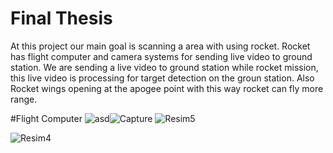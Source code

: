 # Final Thesis

At this project our main goal is scanning a area with using rocket.
Rocket has flight computer and camera systems for sending live video to ground station.
We are sending a live video to ground station while rocket mission, this live video is processing for target detection on the groun station.
Also Rocket wings opening at the apogee point with this way rocket can fly more range.

#Flight Computer
![asd](https://user-images.githubusercontent.com/63429097/215757415-89878380-eb3c-44a3-b864-a94a323a7db9.PNG)![Capture](https://user-images.githubusercontent.com/63429097/215757433-61692a19-bc38-407e-bcc9-34f76d547684.PNG)
![Resim5](https://user-images.githubusercontent.com/63429097/215757493-25e9fba9-950d-49ff-864f-e6606b03ea80.png)

![Resim4](https://user-images.githubusercontent.com/63429097/215757513-5af8fb43-db1c-4ac9-81d6-01eb62901a6b.png)
